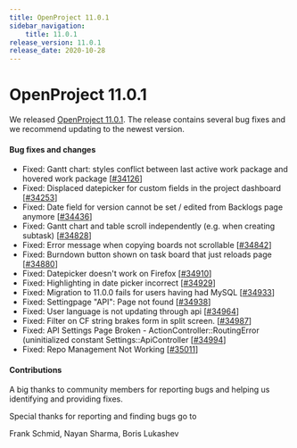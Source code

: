 ```yaml
---
title: OpenProject 11.0.1
sidebar_navigation:
    title: 11.0.1
release_version: 11.0.1
release_date: 2020-10-28
---
```


# OpenProject 11.0.1

We released [OpenProject 11.0.1](https://community.openproject.com/versions/1453).
The release contains several bug fixes and we recommend updating to the newest version.

<!--more-->
#### Bug fixes and changes

- Fixed: Gantt chart: styles conflict between last active work package and hovered work package  \[[#34126](https://community.openproject.com/wp/34126)\]
- Fixed: Displaced datepicker for custom fields in the project dashboard \[[#34253](https://community.openproject.com/wp/34253)\]
- Fixed: Date field for version cannot be set / edited from Backlogs page anymore \[[#34436](https://community.openproject.com/wp/34436)\]
- Fixed: Gantt chart and table scroll independently (e.g. when creating subtask) \[[#34828](https://community.openproject.com/wp/34828)\]
- Fixed: Error message when copying boards not scrollable \[[#34842](https://community.openproject.com/wp/34842)\]
- Fixed: Burndown button shown on task board that just reloads page \[[#34880](https://community.openproject.com/wp/34880)\]
- Fixed: Datepicker doesn't work on Firefox \[[#34910](https://community.openproject.com/wp/34910)\]
- Fixed: Highlighting in date picker incorrect \[[#34929](https://community.openproject.com/wp/34929)\]
- Fixed: Migration to 11.0.0 fails for users having had MySQL \[[#34933](https://community.openproject.com/wp/34933)\]
- Fixed: Settingpage "API": Page not found  \[[#34938](https://community.openproject.com/wp/34938)\]
- Fixed: User language is not updating through api \[[#34964](https://community.openproject.com/wp/34964)\]
- Fixed: Filter on CF string brakes form in split screen. \[[#34987](https://community.openproject.com/wp/34987)\]
- Fixed: API Settings Page Broken - ActionController::RoutingError (uninitialized constant Settings::ApiController \[[#34994](https://community.openproject.com/wp/34994)\]
- Fixed: Repo Management Not Working \[[#35011](https://community.openproject.com/wp/35011)\]

#### Contributions
A big thanks to community members for reporting bugs and helping us identifying and providing fixes.

Special thanks for reporting and finding bugs go to

Frank Schmid, Nayan Sharma, Boris Lukashev
